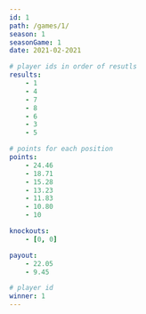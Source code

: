 ```yaml
---
id: 1
path: /games/1/
season: 1
seasonGame: 1
date: 2021-02-2021

# player ids in order of resutls
results:
    - 1
    - 4
    - 7
    - 8
    - 6
    - 3
    - 5

# points for each position
points:
    - 24.46
    - 18.71
    - 15.28
    - 13.23
    - 11.83
    - 10.80
    - 10

knockouts:
    - [0, 0]

payout:
    - 22.05
    - 9.45

# player id
winner: 1
---
```

